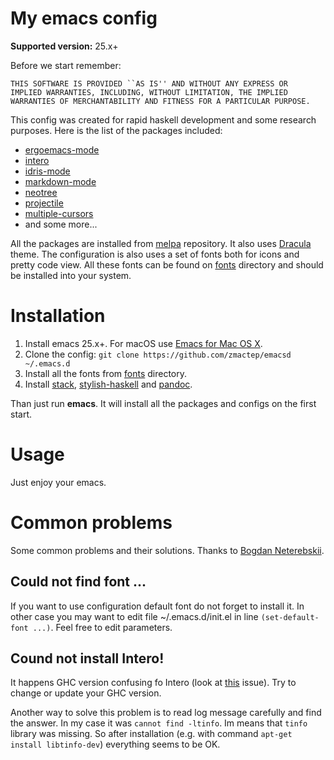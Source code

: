 # My emacs config

**Supported version:** 25.x+

Before we start remember:
```
THIS SOFTWARE IS PROVIDED ``AS IS'' AND WITHOUT ANY EXPRESS OR
IMPLIED WARRANTIES, INCLUDING, WITHOUT LIMITATION, THE IMPLIED
WARRANTIES OF MERCHANTABILITY AND FITNESS FOR A PARTICULAR PURPOSE.
```

This config was created for rapid haskell development and some research purposes. Here is the list of the packages included:

* [ergoemacs-mode](https://ergoemacs.github.io)
* [intero](https://commercialhaskell.github.io/intero/)
* [idris-mode](https://github.com/idris-hackers/idris-mode)
* [markdown-mode](http://jblevins.org/projects/markdown-mode/)
* [neotree](https://github.com/jaypei/emacs-neotree)
* [projectile](https://github.com/bbatsov/projectile)
* [multiple-cursors](https://github.com/magnars/multiple-cursors.el)
* and some more...

All the packages are installed from [melpa](http://melpa.org) repository. It also uses [Dracula](https://draculatheme.com) theme.
The configuration is also uses a set of fonts both for icons and pretty code view. All these fonts can be found on [fonts](https://github.com/zmactep/emacsd/tree/master/fonts) directory and should be installed into your system.

Installation
============

1. Install emacs 25.x+. For macOS use [Emacs for Mac OS X](https://emacsformacosx.com).
1. Clone the config: `git clone https://github.com/zmactep/emacsd ~/.emacs.d`
1. Install all the fonts from [fonts](https://github.com/zmactep/emacsd/tree/master/fonts) directory.
1. Install [stack](https://haskellstack.org), [stylish-haskell](https://github.com/jaspervdj/stylish-haskell) and [pandoc](http://pandoc.org). 

Than just run **emacs**. It will install all the packages and configs on the first start.

Usage
=====

Just enjoy your emacs.

Common problems
===============

Some common problems and their solutions. Thanks to [Bogdan Neterebskii](https://github.com/OZzZzZ).

Could not find font ...
-----------------------

If you want to use configuration default font do not forget to install it. In other case you may want to edit file ~/.emacs.d/init.el in line `(set-default-font ...)`. Feel free to edit parameters.

Cound not install Intero!
-------------------------

It happens GHC version confusing fo Intero (look at [this](https://github.com/commercialhaskell/intero/issues/232) issue). Try to change or update your GHC version.

Another way to solve this problem is to read log message carefully and find the answer. In my case it was `cannot find -ltinfo`. Im means that `tinfo` library was missing. So after installation (e.g. with command `apt-get install libtinfo-dev`) everything seems to be OK.
